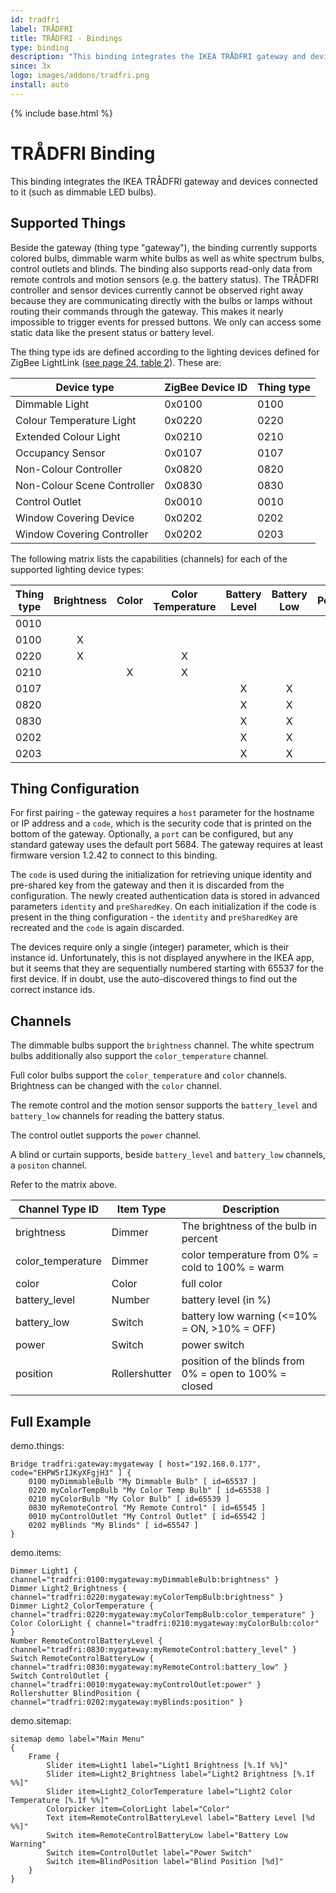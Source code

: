 ```yaml
---
id: tradfri
label: TRÅDFRI
title: TRÅDFRI - Bindings
type: binding
description: "This binding integrates the IKEA TRÅDFRI gateway and devices connected to it (such as dimmable LED bulbs)."
since: 3x
logo: images/addons/tradfri.png
install: auto
---
```


<!-- Attention authors: Do not edit directly. Please add your changes to the appropriate source repository -->

{% include base.html %}

# TRÅDFRI Binding

This binding integrates the IKEA TRÅDFRI gateway and devices connected to it (such as dimmable LED bulbs).

## Supported Things

Beside the gateway (thing type "gateway"), the binding currently supports colored bulbs, dimmable warm white bulbs as well as white spectrum bulbs, control outlets and blinds.
The binding also supports read-only data from remote controls and motion sensors (e.g. the battery status).
The TRÅDFRI controller and sensor devices currently cannot be observed right away because they are communicating directly with the bulbs or lamps without routing their commands through the gateway.
This makes it nearly impossible to trigger events for pressed buttons.
We only can access some static data like the present status or battery level.

The thing type ids are defined according to the lighting devices defined for ZigBee LightLink ([see page 24, table 2](https://www.nxp.com/docs/en/user-guide/JN-UG-3091.pdf)).
These are:

| Device type                     | ZigBee Device ID | Thing type |
|---------------------------------|------------------|------------|
| Dimmable Light                  | 0x0100           | 0100       |
| Colour Temperature Light        | 0x0220           | 0220       |
| Extended Colour Light           | 0x0210           | 0210       |
| Occupancy Sensor                | 0x0107           | 0107       |
| Non-Colour Controller           | 0x0820           | 0820       |
| Non-Colour Scene Controller     | 0x0830           | 0830       |
| Control Outlet                  | 0x0010           | 0010       |
| Window Covering Device          | 0x0202           | 0202       |
| Window Covering Controller      | 0x0202           | 0203       |

The following matrix lists the capabilities (channels) for each of the supported lighting device types:

| Thing type  | Brightness | Color | Color Temperature | Battery Level | Battery Low | Power | Position |
|-------------|:----------:|:-----:|:-----------------:|:-------------:|:-----------:|:-----:|:---------|
|  0010       |            |       |                   |               |             |   X   |          |
|  0100       |     X      |       |                   |               |             |       |          |
|  0220       |     X      |       |         X         |               |             |       |          |
|  0210       |            |   X   |         X         |               |             |       |          |
|  0107       |            |       |                   |       X       |      X      |       |          |
|  0820       |            |       |                   |       X       |      X      |       |          |
|  0830       |            |       |                   |       X       |      X      |       |          |
|  0202       |            |       |                   |       X       |      X      |       |     X    |
|  0203       |            |       |                   |       X       |      X      |       |          |

## Thing Configuration

For first pairing - the gateway requires a `host` parameter for the hostname or IP address and a `code`, which is the security code that is printed on the bottom of the gateway.
Optionally, a `port` can be configured, but any standard gateway uses the default port 5684.
The gateway requires at least firmware version 1.2.42 to connect to this binding.

The `code` is used during the initialization for retrieving unique identity and pre-shared key from the gateway and then it is discarded from the configuration.
The newly created authentication data is stored in advanced parameters `identity` and `preSharedKey`.
On each initialization if the code is present in the thing configuration - the `identity` and `preSharedKey` are recreated and the `code` is again discarded.

The devices require only a single (integer) parameter, which is their instance id. Unfortunately, this is not displayed anywhere in the IKEA app, but it seems that they are sequentially numbered starting with 65537 for the first device. If in doubt, use the auto-discovered things to find out the correct instance ids.

## Channels

The dimmable bulbs support the `brightness` channel.
The white spectrum bulbs additionally also support the `color_temperature` channel.

Full color bulbs support the `color_temperature` and `color` channels.
Brightness can be changed with the `color` channel.

The remote control and the motion sensor supports the `battery_level` and `battery_low` channels for reading the battery status.

The control outlet supports the `power` channel.

A blind or curtain supports, beside `battery_level` and `battery_low` channels,  a `positon` channel.

Refer to the matrix above.

| Channel Type ID   | Item Type     | Description                                            |
|-------------------|---------------|--------------------------------------------------------|
| brightness        | Dimmer        | The brightness of the bulb in percent                  |
| color_temperature | Dimmer        | color temperature from 0% = cold to 100% = warm        |
| color             | Color         | full color                                             |
| battery_level     | Number        | battery level (in %)                                   |
| battery_low       | Switch        | battery low warning (<=10% = ON, >10% = OFF)           |
| power             | Switch        | power switch                                           |
| position          | Rollershutter | position of the blinds from 0% = open to 100% = closed |

## Full Example

demo.things:

```
Bridge tradfri:gateway:mygateway [ host="192.168.0.177", code="EHPW5rIJKyXFgjH3" ] {
    0100 myDimmableBulb "My Dimmable Bulb" [ id=65537 ]    
    0220 myColorTempBulb "My Color Temp Bulb" [ id=65538 ]
    0210 myColorBulb "My Color Bulb" [ id=65539 ]
    0830 myRemoteControl "My Remote Control" [ id=65545 ]
    0010 myControlOutlet "My Control Outlet" [ id=65542 ]
    0202 myBlinds "My Blinds" [ id=65547 ]
}
```

demo.items:

```
Dimmer Light1 { channel="tradfri:0100:mygateway:myDimmableBulb:brightness" }
Dimmer Light2_Brightness { channel="tradfri:0220:mygateway:myColorTempBulb:brightness" }
Dimmer Light2_ColorTemperature { channel="tradfri:0220:mygateway:myColorTempBulb:color_temperature" }
Color ColorLight { channel="tradfri:0210:mygateway:myColorBulb:color" }
Number RemoteControlBatteryLevel { channel="tradfri:0830:mygateway:myRemoteControl:battery_level" }
Switch RemoteControlBatteryLow { channel="tradfri:0830:mygateway:myRemoteControl:battery_low" }
Switch ControlOutlet { channel="tradfri:0010:mygateway:myControlOutlet:power" }
Rollershutter BlindPosition { channel="tradfri:0202:mygateway:myBlinds:position" }
```

demo.sitemap:

```
sitemap demo label="Main Menu"
{
    Frame {
        Slider item=Light1 label="Light1 Brightness [%.1f %%]"
        Slider item=Light2_Brightness label="Light2 Brightness [%.1f %%]"
        Slider item=Light2_ColorTemperature label="Light2 Color Temperature [%.1f %%]"
        Colorpicker item=ColorLight label="Color"
        Text item=RemoteControlBatteryLevel label="Battery Level [%d %%]"
        Switch item=RemoteControlBatteryLow label="Battery Low Warning"
        Switch item=ControlOutlet label="Power Switch"
        Switch item=BlindPosition label="Blind Position [%d]"
    }
}
```
